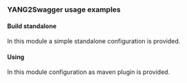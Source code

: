 ### YANG2Swagger usage examples ###

#### Build standalone ####

In this module a simple standalone configuration is provided.

#### Using ####

In this module configuration as maven plugin is provided.